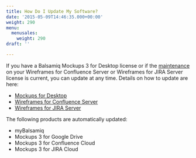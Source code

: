 ```yaml
---
title: How Do I Update My Software?
date: '2015-05-09T14:46:35.000+00:00'
weight: 290
menu:
  menusales:
    weight: 290
draft: ''

---
```


If you have a Balsamiq Mockups 3 for Desktop license or if the [maintenance](/sales/maintenance/) on your Wireframes for Confluence Server or Wireframes for JIRA Server license is current, you can update at any time. Details on how to update are here:

*   [Mockups for Desktop](/installation/update/)
*   [Wireframes for Confluence Server](https://docs.balsamiq.com/confluence/server/wireframes/admin-guide/#updating-instructions)
*   [Wireframes for JIRA Server](https://docs.balsamiq.com/jira/server/wireframes/admin-guide/#updating-instructions)

The following products are automatically updated:

*   myBalsamiq
*   Mockups 3 for Google Drive
*   Mockups 3 for Confluence Cloud
*   Mockups 3 for JIRA Cloud
